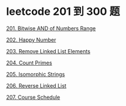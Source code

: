 # leetcode 201 到 300 题

<a href="leetcode-201-Bitwise-AND-of-Numbers-Range.html">201. Bitwise AND of Numbers Range</a>

<a href="leetcode-202-Happy-Number.html">202. Happy Number</a>

<a href="leetcode-203-Remove-Linked-List-Elements.html">203. Remove Linked List Elements</a>

<a href="leetcode-204-Count-Primes.html">204. Count Primes</a>

<a href="leetcode-205-Isomorphic-Strings.html">205. Isomorphic Strings</a>

<a href="leetcode-206-Reverse-Linked-List.html">206. Reverse Linked List</a>

<a href="leetcode-207-Course-Schedule.html">207. Course Schedule</a>